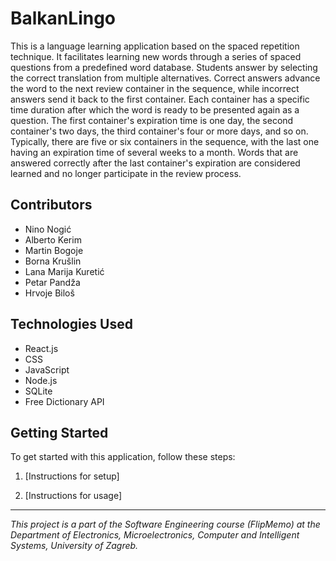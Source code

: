 # BalkanLingo

This is a language learning application based on the spaced repetition technique. It facilitates learning new words through a series of spaced questions from a predefined word database. Students answer by selecting the correct translation from multiple alternatives. Correct answers advance the word to the next review container in the sequence, while incorrect answers send it back to the first container. Each container has a specific time duration after which the word is ready to be presented again as a question. The first container's expiration time is one day, the second container's two days, the third container's four or more days, and so on. Typically, there are five or six containers in the sequence, with the last one having an expiration time of several weeks to a month. Words that are answered correctly after the last container's expiration are considered learned and no longer participate in the review process.

## Contributors

- Nino Nogić
- Alberto Kerim
- Martin Bogoje
- Borna Krušlin
- Lana Marija Kuretić
- Petar Pandža
- Hrvoje Biloš

## Technologies Used

- React.js
- CSS
- JavaScript
- Node.js
- SQLite
- Free Dictionary API

## Getting Started

To get started with this application, follow these steps:

1. [Instructions for setup]

2. [Instructions for usage]

---

*This project is a part of the Software Engineering course (FlipMemo) at the Department of Electronics, Microelectronics, Computer and Intelligent Systems, University of Zagreb.*
